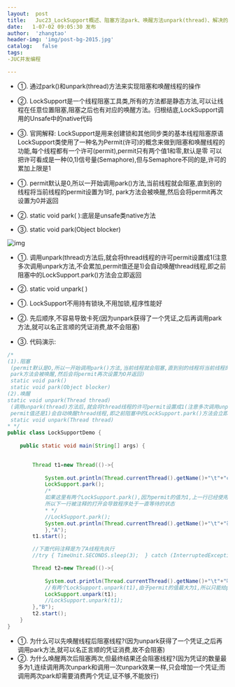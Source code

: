 ```yaml
---
layout:  post
title:   Juc23_LockSupport概述、阻塞方法park、唤醒方法unpark(thread)、解决的痛点、带来的面试题
date:   1-07-02 09:05:30 发布
author:  'zhangtao'
header-img: 'img/post-bg-2015.jpg'
catalog:   false
tags:
-JUC并发编程

---
```









-  ①. 通过park()和unpark(thread)方法来实现阻塞和唤醒线程的操作  
-  ②. LockSupport是一个线程阻塞工具类,所有的方法都是静态方法,可以让线程在任意位置阻塞,阻塞之后也有对应的唤醒方法。归根结底,LockSupport调用的Unsafe中的native代码  
-  ③. 官网解释: LockSupport是用来创建锁和其他同步类的基本线程阻塞原语 LockSupport类使用了一种名为Permit(许可)的概念来做到阻塞和唤醒线程的功能,每个线程都有一个许可(permit),permit只有两个值1和零,默认是零 可以把许可看成是一种(0,1)信号量(Semaphore),但与Semaphore不同的是,许可的累加上限是1 


-  ①. permit默认是0,所以一开始调用park()方法,当前线程就会阻塞,直到别的线程将当前线程的permit设置为1时, park方法会被唤醒,然后会将permit再次设置为0并返回  
-  ②. static void park( ):底层是unsafe类native方法  
-  ③. static void park(Object blocker) 


![img](https://img-blog.csdnimg.cn/20201023152750416.png#pic_center)


-  ①. 调用unpark(thread)方法后,就会将thread线程的许可permit设置成1(注意多次调用unpark方法,不会累加,permit值还是1)会自动唤醒thread线程,即之前阻塞中的LockSupport.park()方法会立即返回  
-  ②. static void unpark( ) 


-  ①. LockSupport不用持有锁块,不用加锁,程序性能好  
-  ②. 先后顺序,不容易导致卡死(因为unpark获得了一个凭证,之后再调用park方法,就可以名正言顺的凭证消费,故不会阻塞)  
-  ③. 代码演示: 

```java
/*
(1).阻塞
 (permit默认是O,所以一开始调用park()方法,当前线程就会阻塞,直到别的线程将当前线程的permit设置为1时,
 park方法会被唤醒,然后会将permit再次设置为O并返回)
 static void park()
 static void park(Object blocker)
(2).唤醒
static void unpark(Thread thread)
 (调用unpark(thread)方法后,就会将thread线程的许可permit设置成1(注意多次调用unpark方法,不会累加,
 permit值还是1)会自动唤醒thread线程,即之前阻塞中的LockSupport.park()方法会立即返回)
 static void unpark(Thread thread)
* */
public class LockSupportDemo {
   
    public static void main(String[] args) {
   

        Thread t1=new Thread(()->{
   
            System.out.println(Thread.currentThread().getName()+"\t"+"coming....");
            LockSupport.park();
            /*
            如果这里有两个LockSupport.park(),因为permit的值为1,上一行已经使用了permit
            所以下一行被注释的打开会导致程序处于一直等待的状态
            * */
            //LockSupport.park();
            System.out.println(Thread.currentThread().getName()+"\t"+"被B唤醒了");
            },"A");
        t1.start();

        //下面代码注释是为了A线程先执行
        //try { TimeUnit.SECONDS.sleep(3);  } catch (InterruptedException e) {e.printStackTrace();}

        Thread t2=new Thread(()->{
   
            System.out.println(Thread.currentThread().getName()+"\t"+"唤醒A线程");
            //有两个LockSupport.unpark(t1),由于permit的值最大为1,所以只能给park一个通行证
            LockSupport.unpark(t1);
            //LockSupport.unpark(t1);
        },"B");
        t2.start();
    }
}
```


-  ①. 为什么可以先唤醒线程后阻塞线程?(因为unpark获得了一个凭证,之后再调用park方法,就可以名正言顺的凭证消费,故不会阻塞)  
-  ②. 为什么唤醒两次后阻塞两次,但最终结果还会阻塞线程?(因为凭证的数量最多为1,连续调用两次unpark和调用一次unpark效果一样,只会增加一个凭证;而调用两次park却需要消费两个凭证,证不够,不能放行) 

